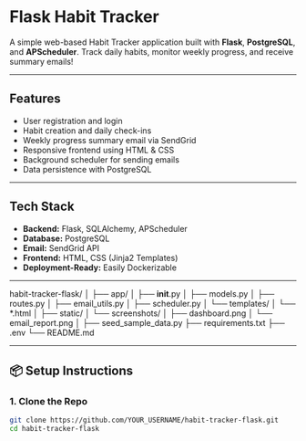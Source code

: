 #  Flask Habit Tracker

A simple web-based Habit Tracker application built with **Flask**, **PostgreSQL**, and **APScheduler**. Track daily habits, monitor weekly progress, and receive summary emails!

---

##  Features

- User registration and login
- Habit creation and daily check-ins
- Weekly progress summary email via SendGrid
- Responsive frontend using HTML & CSS
- Background scheduler for sending emails
- Data persistence with PostgreSQL

---

##  Tech Stack

- **Backend:** Flask, SQLAlchemy, APScheduler
- **Database:** PostgreSQL
- **Email:** SendGrid API
- **Frontend:** HTML, CSS (Jinja2 Templates)
- **Deployment-Ready:** Easily Dockerizable

---

habit-tracker-flask/
│
├── app/
│   ├── __init__.py
│   ├── models.py
│   ├── routes.py
│   ├── email_utils.py
│   ├── scheduler.py
│   └── templates/
│       └── *.html
│
├── static/
│   └── screenshots/
│       ├── dashboard.png
│       └── email_report.png
│
├── seed_sample_data.py
├── requirements.txt
├── .env
└── README.md

---

## 📦 Setup Instructions

### 1. Clone the Repo

```bash
git clone https://github.com/YOUR_USERNAME/habit-tracker-flask.git
cd habit-tracker-flask
